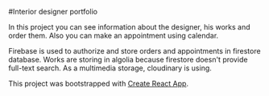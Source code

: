 #Interior designer portfolio

In this project you can see information about the designer, his works and order them. Also you can make an appointment using calendar. 

Firebase is used to authorize and store orders and appointments in firestore database. Works are storing in algolia because firestore doesn't provide full-text search. As a multimedia storage, cloudinary is using.

This project was bootstrapped with [Create React App](https://github.com/facebook/create-react-app).